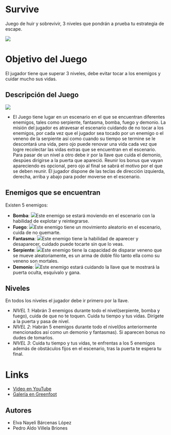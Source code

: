 # Survive

Juego de huir y sobrevivir, 3 niveles que pondrán a prueba tu estrategia de escape.


![](https://lh3.googleusercontent.com/-OQORhxmDO-Q/WzWY7x1WqOI/AAAAAAAAAiA/Mn0au_fkZYEwRaroYJJIBKxB2RYe9nWeQCL0BGAs/w530-d-h298-n-rw/PortadaJuego.jpg)

# Objetivo del Juego

El jugador tiene que superar 3 niveles, debe evitar tocar a los enemigos y cuidar mucho sus vidas.

## Descripción del Juego
![](https://lh3.googleusercontent.com/-ZAMm874kb1s/WzZV059AlpI/AAAAAAAAApY/SQ1RFCiOxbUKVUJPwZfyLQZVP81R6GicgCL0BGAs/w130-d-h200-n-rw/frente.png)

* El Juego tiene lugar en un escenario en el que se encuentran diferentes enemigos, tales como serpiente, fantasma, bomba, fuego y demonio.
La misión del jugador es atravesar el escenario cuidando de no tocar a los enemigos, por cada vez que el jugador sea tocado por un enemigo o el veneno de la serpiente así como cuando su tiempo se termine se le descontará una vida, pero ojo puede renovar una vida cada vez que logre recolectar las vidas extras que se encuentran en el escenario. Para pasar de un nivel a otro debe ir por la llave que cuida el demonio, despúes dirigirse a la puerta que apareció. Reunir los bonus que vayan apareciendo es opcional, pero ojo al final se sabrá el motivo por el que se deben reunir. El jugador dispone de las teclas de dirección izquierda, derecha, arriba y abajo para poder moverse en el escenario.

## Enemigos que se encuentran

Existen 5 enemigos:

* **Bomba**: ![](https://lh3.googleusercontent.com/-pmL0a1zfA_o/WzWidnWHUNI/AAAAAAAAAo0/Aivv8pTGPWgHVXx8xNCTl-zU-2GKLXNUACL0BGAs/w100-d-h100-n-rw/bomba.png)Este enemigo se estará moviendo en el escenario con la habilidad de explotar y reintegrarse.
* **Fuego**: ![](https://lh3.googleusercontent.com/-8CFmHn-foek/WzWf3FrhS-I/AAAAAAAAAnQ/Ia1bnfd8K1cvU3q1RfLdYrdgmh2q0w7oACL0BGAs/w100-d-h100-n-rw/fuego.png)Este enemigo tiene un movimiento aleatorio en el escenario, cuida de no quemarte.
* **Fantasma**: ![](https://lh3.googleusercontent.com/-A0fVeSb-j8E/WzWfxj7xrMI/AAAAAAAAAm8/pzvILrcXC8U7OMGLqOOTDzb4kSVSpQXYACL0BGAs/w171-d-h120-rw/fantasma.png)Este enemigo tiene la habilidad de aparecer y desaparecer, cuidado puede tocarte sin que lo veas.
* **Serpiente**: ![](https://lh3.googleusercontent.com/-9ChIakcwHms/WzWf542HQVI/AAAAAAAAAno/l6FEM2tbSsMQPwbDrOo3ztNnccwESX9VACL0BGAs/w100-d-h100-n-rw/serpiente.png)Este enemigo tiene la capacidad de disparar veneno que se mueve aleatoriamente, es un arma de doble filo tanto ella como                  su veneno son mortales.
* **Demonio**: ![](https://lh3.googleusercontent.com/-25m5orSR9LE/Wzk15kEyq2I/AAAAAAAAAqA/D2HGE8alfgQmoyAxyZ61M9wrEQLSWNwvwCL0BGAs/w130-d-h150-n-rw/demonio.png)Este enemigo estará cuidando la llave que te mostrará la puerta oculta, esquívalo y gana.

## Niveles
En todos los niveles el jugador debe ir primero por la llave.
* _NIVEL 1_: Habrán 3 enemigos durante todo el nivel(serpiente, bomba y fuego), cuida de que no te toquen. Cuida tu tiempo y tus vidas. Dirígete a la puerta y pasa de nivel.
* _NIVEL 2_: Habrán 5 enemigos durante todo el nivel(los anteriormente mencionados así como un demonio y fantasmas). Si aparecen bonus no dudes de tomarlos.
* _NIVEL 3_: Cuida tu tiempo y tus vidas, te enfrentas a los 5 enemigos además de obstáculos fijos en el escenario, tras la puerta te espera tu final.

# Links
* [Video en YouTube]()
* [Galería en Greenfoot]()

## Autores
* Elva Nayeli Bárcenas López
* Pedro Aldo Villela Briones
